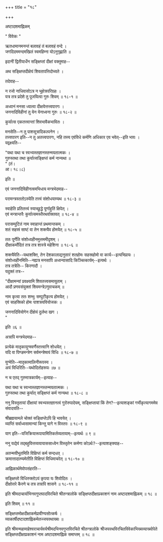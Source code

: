 +++
title = "१८"

+++


अष्टादशमाह्निकम्  

" विवेकः "   

ऋतधामानमनन्तं बलावहं तं बलावहं वन्दे ।  
जगदिदममन्दमखिलं स्वमहिम्ना योऽनुगृह्णाति ॥  

इदानीं द्वितीयार्धेन सङ्क्षिप्तां दीक्षां वक्तुमाह--  


अथ सङ्क्षिप्तदीक्षेयं शिवतापत्तिदोच्यते ।  


तदेवाह--   


न रजो नाधिवासोऽत्र न भूक्षेत्रपरिग्रहः ।  
यत्र तत्र प्रदेशे तु पूजयित्वा गुरुः शिवम् ॥ १८-१ ॥  

अध्वानं मनसा ध्यात्वा दीक्षयेत्तत्त्वपारगः ।  
जननादिविहीनां तु येन येनाध्वना गुरुः ॥ १८-२ ॥  

कुर्यात्स एकतत्त्वान्तां शिवभावैकभावितः ।  


मनसेति--न तु पाशसूत्रादिकल्पनेन ।  
तत्त्वपारग इति--न तु अतत्त्वपारगः, नहि तस्य एवंविधे कर्मणि अधिकार एव भवेत्--इति भावः ।  
यद्वक्ष्यति--  

"यथा यथा च स्वभ्यस्तज्ञानस्तन्मयतात्मकः ।  
गुरुस्तथा तथा कुर्यात्सङ्क्षिप्तं कर्म नान्यथा ॥  
" (तं।  
आ। १८।८)   

इति ॥   

एवं जननादिविहीनत्वमभिधाय मन्त्रभेदमाह--  


परामन्त्रस्ततोऽस्येति तत्त्वं संशोधयाम्यथ ॥ १८-३ ॥  

स्वाहेति प्रतितत्त्वं स्याच्छुद्धे पूर्णाहुतिं क्षिपेत् ।  
एवं मन्त्रान्तरैः कुर्यात्समस्तैरथवोक्तवत् ॥ १८-४ ॥  

परासम्पुटितं नाम स्वाहान्तं प्रथमान्तकम् ।  
शतं सहस्रं साष्टं वा तेन शक्त्यैव होमयेत् ॥ १८-५ ॥  

ततः पूर्णेति संशोध्यहीनमुत्तममीदृशम् ।  
दीक्षाकर्मोदितं तत्र तत्र शास्त्रे महेशिना ॥ १८-६ ॥  


शक्त्यैवेति--यथाशक्ति, तेन देशकालाद्यनुसारं शतहोमः सहस्रहोमो वा कार्यः--इत्यभिप्रायः ।  
संशोध्यहीनमिति--नह्यत्र मनसापि अध्वन्यासादि किञ्चित्कार्यम्--इत्यर्थः ।  
तत्र तत्रेति-- किरणादौ ।  
यदुक्तं तत्र--  

"दीक्षामन्यां प्रवक्ष्यामि शिवतत्त्वसमायुताम् ।  
आदौ प्रणवसंयुक्तां शिवमन्त्रेऽणुवाचकम् ॥  

नाम कृत्वा ततः शम्भुः सम्पुटीकृत्य होमयेत् ।  
एवं साहस्रिको होमः पाशत्रयवियोजकः ॥  

जननादिवियोगेन दीक्षेयं दुर्लभा खग ।  
"   

इति ॥६ ॥  

अत्रापि मन्त्रभेदमाह--  


प्रत्येकं मातृकायुग्मवर्णैस्तत्त्वानि शोधयेत् ।  
यदि वा पिण्डमन्त्रेण सर्वमन्त्रेष्वयं विधिः ॥ १८-७ ॥  


युग्मेति--मातृकामालिनीरूपस्य ।  
अयं विधिरिति--यथोदितोहरूपः ॥७ ॥  

न च एतद् गुरुमात्रकार्यम्--इत्याह--  


यथा यथा च स्वभ्यस्तज्ञानस्तन्मयतात्मकः ।  
गुरुस्तथा तथा कुर्यात् सङ्क्षिप्तं कर्म नान्यथा ॥ १८-८ ॥  


ननु विस्तृतायां दीक्षायां स्वभ्यस्तज्ञानत्वं गुरोरुपादेयम्, सङ्क्षिप्तायां किं तेन?--इत्याशङ्कां गर्भीकृत्यागममेव संवादयति--  


श्रीब्रह्मयामले चोक्तं सङ्क्षिप्तेऽपि हि भावयेत् ।  
व्याप्तिं सर्वाध्वसामान्यां किन्तु यागे न विस्तरः ॥ १८-९ ॥  


याग इति--यजिक्रियारूपायामितिकर्तव्यतायाम्--इत्यर्थः ॥ ९ ॥  

ननु यद्येवं तद्बहुवित्तव्ययायाससाध्येन विस्तृतेन कर्मणा कोऽर्थः?--इत्याशङ्क्याह--  


अतन्मयीभूतमिति विक्षिप्तं कर्म सन्दधत् ।  
क्रमात्तादात्म्यमेतीति विक्षिप्तं विधिमाचरेत् ॥ १८-१० ॥  


आह्निकार्थमेवोपसंहरति--  


सङ्क्षिप्तो विधिरुक्तोऽयं कृपया यः शिवोदितः ।  
दीक्षोत्तरे कैरणे च तत्र तत्रापि शासने ॥ १८-११ ॥  



इति श्रीमदाचार्याभिनवगुप्तपादविरचिते श्रीतन्त्रालोके सङ्क्षिप्तदीक्षाप्रकाशनं नाम अष्टादशमाह्निकम् ॥ १८ ॥  


इति शिवम् ॥ ११ ॥  


सङ्क्षिप्तमोक्षदीक्षाकर्मप्रावीण्यसोत्कर्षः ।  
व्याकार्षीदष्टादशाह्निकमेतज्जयरथाख्यः ॥  



इति श्रीमन्महामाहेश्वराचार्यवर्यश्रीमदभिनवगुप्तविरचिते श्रीतन्त्रालोके श्रीजयरथविरचितविवेकाभिख्यव्याख्योपेते सङ्क्षिप्तदीक्षाप्रकाशनं नाम अष्टादशमाह्निकं समाप्तम् ॥ १८ ॥  




